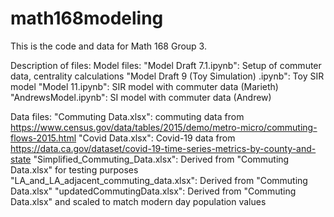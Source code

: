 # math168modeling
This is the code and data for Math 168 Group 3.

Description of files:
  Model files:
  "Model Draft 7.1.ipynb": Setup of commuter data, centrality calculations
  "Model Draft 9 (Toy Simulation) .ipynb": Toy SIR model
  "Model 11.ipynb": SIR model with commuter data (Marieth)
  "AndrewsModel.ipynb": SI model with commuter data (Andrew)
  
  Data files:
  "Commuting Data.xlsx": commuting data from https://www.census.gov/data/tables/2015/demo/metro-micro/commuting-flows-2015.html
  "Covid Data.xlsx": Covid-19 data from https://data.ca.gov/dataset/covid-19-time-series-metrics-by-county-and-state
  "Simplified_Commuting_Data.xlsx": Derived from "Commuting Data.xlsx" for testing purposes
  "LA_and_LA_adjacent_commuting_data.xlsx": Derived from "Commuting Data.xlsx"
  "updatedCommutingData.xlsx": Derived from "Commuting Data.xlsx" and scaled to match modern day population values
  
